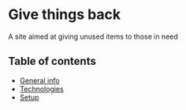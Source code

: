# Give things back

A site aimed at giving unused items to those in need

## Table of contents
* [General info](#general-info)
* [Technologies](#technologies)
* [Setup](#setup)
